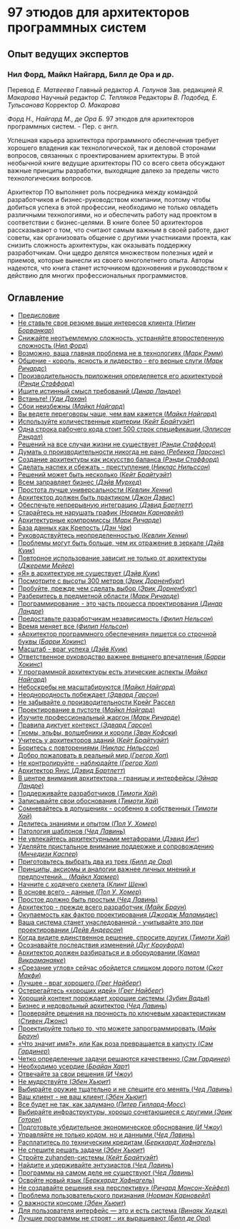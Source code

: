 # 97 этюдов для архитекторов программных систем

## Опыт ведущих экспертов

### Нил Форд, Майкл Найгард, Билл де Ора и др.

Перевод _Е. Матвеева_
Главный редактор _А. Галунов_
Зав. редакцией _Я. Макарова_
Научный редактор _С. Тепляков_
Редакторы _В. Подобед, Е. Тульсанова_
Корректор _О. Макарова_

_Форд Н., Найгард М., де Ора Б._
97 этюдов для архитекторов программных систем. - Пер. с англ.

Успешная карьера архитектора программного обеспечения требует хорошего
владения как технологической, так и деловой сторонами вопросов, связанных
с проектированием архитектуры. В этой необычной книге ведущие 
архитекторы ПО со всего света обсуждают важные принципы разработки, выходящие
далеко за пределы чисто технологических вопросов.

Архитектор ПО выполняет роль посредника между командой разработчиков
и бизнес-руководством компании, поэтому чтобы добиться успеха в этой 
профессии, необходимо не только овладеть различными технологиями, но и 
обеспечить работу над проектом в соответствии с бизнес-целями. В книге более 50
архитекторов рассказывают о том, что считают самым важным в своей работе,
дают советы, как организовать общение с другими участниками проекта, как
снизить сложность архитектуры, как оказывать поддержку разработчикам.
Они щедро делятся множеством полезных идей и приемов, которые вынесли
из своего многолетнего опыта. Авторы надеются, что книга станет источником
вдохновения и руководством к действию для многих профессиональных 
программистов.

## Оглавление
- [Предисловие](summary/README.md)
- [Не ставьте свое резюме выше интересов клиента (_Нитин Борванкар_)](thing_01/README.md)
- [Снижайте неотъемлемую сложность, устраняйте второстепенную сложность (_Нил Форд_)](thing_02/README.md)
- [Возможно, ваша главная проблема не в технологиях (_Марк Рэмм_)](thing_03/README.md)
- [Общение - король, ясность и лидерство - его верные слуги (_Марк Ричардс_)](thing_04/README.md)
- [Производительность приложения определяется его архитектурой (_Рэнди Стаффорд_)](thing_05/README.md)
- [Ищите истинный смысл требований (_Динар Ландре_)](thing_06/README.md)
- [Встаньте! (_Уди Дахан_)](thing_07/README.md)
- [Сбои неизбежны (_Майкл Найгард_)](thing_08/README.md)
- [Вы ведете переговоры чаще, чем вам кажется (_Майкл Найгард_)](thing_09/README.md)
- [Используйте количественные критерии (_Кейт Брайтуэйт_)](thing_10/README.md)
- [Одна строка рабочего кода стоит 500 строк спецификации (_Эллисон Рэндал_)](thing_11/README.md)
- [Решений на все случаи жизни не существует (_Рэнди Стаффорд_)](thing_12/README.md)
- [Думать о производительности никогда не рано (_Ребекка Парсонс_)](thing_13/README.md)
- [Создание архитектуры как искусство баланса (_Рэнди Стаффорд_)](thing_14/README.md)
- [Сделать наспех и сбежать - преступление (_Никлас Нильссон_)](thing_15/README.md)
- [Решений может быть несколько (_Кейт Брайтуэйт_)](thing_16/README.md)
- [Всем заправляет бизнес (_Дэйв Мурхед_)](thing_17/README.md)
- [Простота лучше универсальности (_Кевлин Хенни_)](thing_18/README.md)
- [Архитектор должен быть практиком (_Джон Дэвис_)](thing_19/README.md)
- [Обеспечьте непрерывную интеграцию (_Дэвид Бартлетт_)](thing_20/README.md)
- [Старайтесь не нарушать график (_Норман Карновейл_)](thing_21/README.md)
- [Архитектурные компромиссы (_Марк Ричарде_)](thing_22/README.md)
- [База данных как Крепость (_Дэн Чак_)](thing_23/README.md)
- [Руководствуйтесь неопределенностью (_Кевлин Хенни_)](thing_24/README.md)
- [Проблемы могут быть больше, чем их отражение в зеркале (_Дэйв Куик_)](thing_25/README.md)
- [Повторное использование зависит не только от архитектуры (_Джереми Мейер_)](thing_26/README.md)
- [«Я» в архитектуре не существует (_Дэйв Куик_)](thing_27/README.md)
- [Посмотрите с высоты 300 метров (_Эрик Дорненбург_)](thing_28/README.md)
- [Пробуйте, прежде чем сделать выбор (_Эрик Дорненбург_)](thing_29/README.md)
- [Разберитесь в предметной области (_Марк Ричарде_)](thing_30/README.md)
- [Программирование - это часть процесса проектирования (_Динар Ландре_)](thing_31/README.md)
- [Предоставьте разработчикам независимость (_Филип Нельсон_)](thing_32/README.md)
- [Время меняет все (_Филип Нельсон_)](thing_33/README.md)
- [«Архитектор программного обеспечения» пишется со строчной буквы (_Барри Хокинс_)](thing_34/README.md)
- [Масштаб - враг успеха (_Дэйв Куик_)](thing_35/README.md)
- [Ответственное руководство важнее внешнего впечатления (_Барри Хокинс_)](thing_36/README.md)
- [У программной архитектуры есть этические аспекты (_Майкл Найгард_)](thing_37/README.md)
- [Небоскребы не масштабируются (_Майкл Найгард_)](thing_38/README.md)
- [Неоднородность побеждает (_Эдвард Гарсон_)](thing_39/README.md)
- [Не забывайте о производительности Крейг Рассел](thing_40/README.md)
- [Проектирование в пустоте (_Майкл Найгард_)](thing_41/README.md)
- [Изучите профессиональный жаргон (_Марк Ричарде_)](thing_42/README.md)
- [Правила диктует контекст (_Эдвард Гарсон_)](thing_43/README.md)
- [Гномы, эльфы, волшебники и короли (_Зван Кофски_)](thing_44/README.md)
- [Учитесь у архитекторов зданий (_Кейт Брайтуэйт_)](thing_45/README.md)
- [Боритесь с повторениями (_Никлас Нильссон_)](thing_46/README.md)
- [Добро пожаловать в реальный мир (_Грегор Хоп_)](thing_47/README.md)
- [Не контролируйте - наблюдайте (_Грегор Хоп_)](thing_48/README.md)
- [Архитектор Янус (_Дэвид Бартлетт_)](thing_49/README.md)
- [В центре внимания архитектора - границы и интерфейсы (_Эйнар Ландре_)](thing_50/README.md)
- [Поддерживайте разработчиков (_Тимоти Хай_)](thing_51/README.md)
- [Записывайте свои обоснования (_Тимоти Хай_)](thing_52/README.md)
- [Сомневайтесь в допущениях - особенно в собственных (_Тимоти Хай_)](thing_53/README.md)
- [Делитесь знаниями и опытом (_Пол У. Хомер_)](thing_54/README.md)
- [Патология шаблонов (_Чед Лавинь_)](thing_55/README.md)
- [Не увлекайтесь архитектурными метафорами (_Дэвид Инг_)](thing_56/README.md)
- [Уделяйте пристальное внимание поддержке и сопровождению (_Мнчедизи Каспер_)](thing_57/README.md)
- [Приготовьтесь выбрать два из трех (_Билл де Ора_)](thing_58/README.md)
- [Принципы, аксиомы и аналогии важнее личных мнений и предпочтений... (_Майкл Хармер_)](thing_59/README.md)
- [Начните с ходячего скелета (_Клинт Шенк_)](thing_60/README.md)
- [В основе всего - данные (_Пол У. Хомер_)](thing_61/README.md)
- [Простое должно быть простым (_Чед Лавинь_)](thing_62/README.md)
- [Архитектор - прежде всего разработчик (_Майк Браун_)](thing_63/README.md)
- [Окупаемость как фактор проектирования (_Джордж Маламидис_)](thing_64/README.md)
- [Ваша система станет унаследованной - учитывайте это при проектировании (_Дейв Андерсон_)](thing_65/README.md)
- [Когда видите единственное решение, спросите других (_Тимоти Хай_)](thing_66/README.md)
- [Осознавайте последствия изменений (_Дуг Кроуфорд_)](thing_67/README.md)
- [Архитектор должен разбираться и в оборудовании (_Камал Викраманаяке_)](thing_68/README.md)
- [«Срезание углов» сейчас обойдется слишком дорого потом (_Скот Макфи_)](thing_69/README.md)
- [Лучшее - враг хорошего (_Грег Найберг_)](thing_70/README.md)
- [Остерегайтесь «хороших идей» (_Грег Найберг_)](thing_71/README.md)
- [Хороший контент порождает хорошие системы (_Зубин Вадья_)](thing_72/README.md)
- [Бизнес и недовольный архитектор (_Чед Лавинь_)](thing_73/README.md)
- [Проверяйте решения на прочность по ключевым характеристикам (_Стивен Джонс_)](thing_74/README.md)
- [Проектируйте только то, что можете запрограммировать (_Майк Браун_)](thing_75/README.md)
- [«Что значит имя?», или Как роза превращается в капусту (_Сэм Гардинер_)](thing_76/README.md)
- [Четко определенные задачи решаются качественно (_Сэм Гардинер_)](thing_77/README.md)
- [Необходимо усердие (_Брайан Харт_)](thing_78/README.md)
- [Отвечайте за свои решения (_И Чжоу_)](thing_79/README.md)
- [Не мудрствуйте (_Эбен Хьюит_)](thing_80/README.md)
- [Выбирайте оружие тщательно и не спешите его менять (_Чед Лавинь_)](thing_81/README.md)
- [Ваш клиент - не ваш клиент (_Эбен Хьюит_)](thing_82/README.md)
- [Все будет не так, как задумано (_Питер Гиллард-Мосс_)](thing_83/README.md)
- [Выбирайте инфраструктуры, хорошо сочетающиеся с другими (_Эрик Готорн_)](thing_84/README.md)
- [Подготовьте убедительное экономическое обоснование (_И Чжоу_)](thing_85/README.md)
- [Управляйте не только кодом, но и данными (_Чед Лавинь_)](thing_86/README.md)
- [Расплатитесь по техническим кредитам (_Беркхардт Хафнагель_)](thing_87/README.md)
- [Не спешите решать задачи (_Эбен Хьюит_)](thing_88/README.md)
- [Стройте zuhanden-системы (_Кейт Брайтуэйт_)](thing_89/README.md)
- [Найдите и удерживайте энтузиастов (_Чед Лавинь_)](thing_90/README.md)
- [Программы на самом деле не существуют (_Чед Лавинь_)](thing_91/README.md)
- [Освойте новый язык (_Беркхардт Хафнагель_)](thing_92/README.md)
- [Не создавайте решения «на перспективу» (_Ричард Монсон-Хейфел_)](thing_93/README.md)
- [Проблема пользовательского признания (_Норман Карновейл_)](thing_94/README.md)
- [О важности консоме (_Эбен Хьюит_)](thing_95/README.md)
- [Для пользователя интерфейс — это и есть система (_Винаяк Хеджд_)](thing_96/README.md)
- [Лучшие программы не строят - их выращивают (_Билл де Ора_)](thing_97/README.md)
